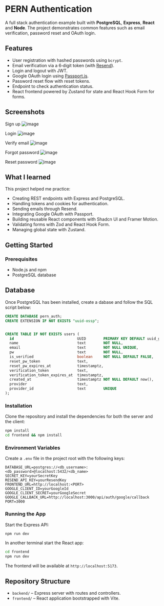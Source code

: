 # PERN Authentication

A full stack authentication example built with **PostgreSQL**, **Express**, **React** and **Node**. The project demonstrates common features such as email verification, password reset and OAuth login.

## Features

- User registration with hashed passwords using `bcrypt`.
- Email verification via a 6‑digit token (with [Resend](https://resend.com/docs/introduction)).
- Login and logout with JWT.
- Google OAuth login using [Passport.js](https://www.passportjs.org/).
- Password reset flow with reset tokens.
- Endpoint to check authentication status.
- React frontend powered by Zustand for state and React Hook Form for forms.

## Screenshots

Sign up
![image](https://github.com/user-attachments/assets/6eac1c1c-e83b-433b-8ebe-cdc8d2a75d71)

Login
![image](https://github.com/user-attachments/assets/68029525-a2f0-4ad0-8893-03dc1c190c69)

Verify email
![image](https://github.com/user-attachments/assets/1f6a4471-23fa-4451-a457-8baa3c69178b)

Forgot password
![image](https://github.com/user-attachments/assets/65b339bf-1d4f-47ca-b0c5-974018e475cd)

Reset password
![image](https://github.com/user-attachments/assets/42df7fea-90e0-4ee2-9379-de0086e5a2e7)

## What I learned

This project helped me practice:

- Creating REST endpoints with Express and PostgreSQL.
- Handling tokens and cookies for authentication.
- Sending emails through Resend.
- Integrating Google OAuth with Passport.
- Building reusable React components with Shadcn UI and Framer Motion.
- Validating forms with Zod and React Hook Form.
- Managing global state with Zustand.

## Getting Started

### Prerequisites

- Node.js and npm
- PostgreSQL database

## Database

Once PostgreSQL has been installed, create a dabase and follow the SQL script below:

```sql
CREATE DATABASE pern_auth;
CREATE EXTENSION IF NOT EXISTS "uuid-ossp";


CREATE TABLE IF NOT EXISTS users (
  id                             UUID        PRIMARY KEY DEFAULT uuid_generate_v4(),
  name                           text        NOT NULL,
  email                          text        NOT NULL UNIQUE,
  pw                             text        NOT NULL,
  is_verified                    boolean     NOT NULL DEFAULT FALSE,
  reset_pw_token                 text,
  reset_pw_expires_at            timestamptz,
  verification_token             text,
  verification_token_expires_at  timestamptz,
  created_at                     timestamptz NOT NULL DEFAULT now(),
  provider                       text,
  provider_id                    text        UNIQUE
);
```

### Installation

Clone the repository and install the dependencies for both the server and the client:

```bash
npm install
cd frontend && npm install
```

### Environment Variables

Create a `.env` file in the project root with the following keys:

```
DATABASE_URL=postgres://<db_username>:<db_password>@localhost:5432/<db_name>
SECRET_KEY=yourSecretKey
RESEND_API_KEY=yourResendKey
FRONTEND_URL=http://localhost:<PORT>
GOOGLE_CLIENT_ID=yourGoogleId
GOOGLE_CLIENT_SECRET=yourGoogleSecret
GOOGLE_CALLBACK_URL=http://localhost:3000/api/auth/google/callback
PORT=3000
```

### Running the App

Start the Express API:

```bash
npm run dev
```

In another terminal start the React app:

```bash
cd frontend
npm run dev
```

The frontend will be available at `http://localhost:5173`.

## Repository Structure

- `backend/` – Express server with routes and controllers.
- `frontend/` – React application bootstrapped with Vite.

```

```
